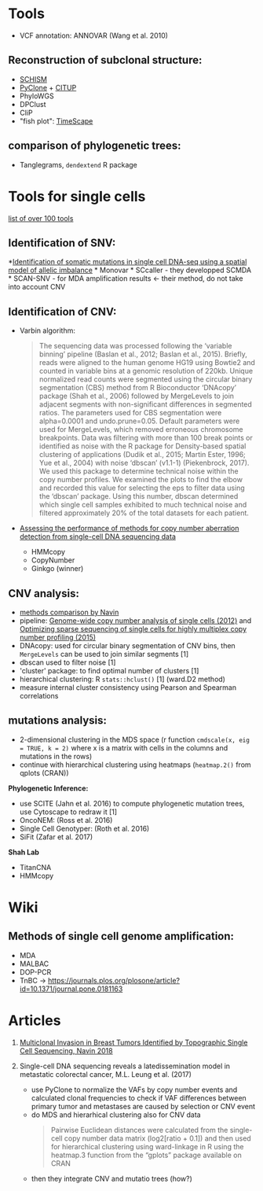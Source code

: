 # Tools

* VCF annotation: ANNOVAR (Wang et al. 2010)

## Reconstruction of subclonal structure:

* [SCHISM](https://journals.plos.org/ploscompbiol/article?id=10.1371/journal.pcbi.1004416)
* [PyClone](https://bitbucket.org/aroth85/pyclone/wiki/Home) + [CITUP](https://github.com/amcpherson/citup)
* PhyloWGS
* DPClust
* CliP
* "fish plot": [TimeScape](http://bioconductor.org/packages/release/bioc/html/timescape.html)

## comparison of phylogenetic trees:

* Tanglegrams, `dendextend` R package

# Tools for single cells

[list of over 100 tools](https://github.com/seandavi/awesome-single-cell)

## Identification of SNV:

*[Identification of somatic mutations in single cell DNA-seq using a spatial model of allelic imbalance](https://www.ncbi.nlm.nih.gov/pmc/articles/PMC6715686/)
	* Monovar
	* SCcaller - they developped SCMDA
	* SCAN-SNV - for MDA amplification results <- their method, do not take into account CNV

## Identification of CNV:

* Varbin algorithm:

	> The sequencing data was processed following the ‘variable binning’ pipeline (Baslan et al., 2012; Baslan et al., 2015). Briefly, reads were aligned to the human genome HG19 using Bowtie2 and counted in variable bins at a genomic resolution of 220kb. Unique normalized read counts were segmented using the circular binary segmentation (CBS) method from R Bioconductor ‘DNAcopy’ package (Shah et al., 2006) followed by MergeLevels to join adjacent segments with non-significant differences in segmented ratios. The parameters used for CBS segmentation were alpha=0.0001 and undo.prune=0.05. Default parameters were used for MergeLevels, which removed erroneous chromosome breakpoints. Data was filtering with more than 100 break points or identified as noise with the R package for Density-based spatial clustering of applications (Dudik et al., 2015; Martin Ester, 1996; Yue et al., 2004) with noise ‘dbscan’ (v1.1-1) (Piekenbrock, 2017). We used this package to determine technical noise within the copy number profiles. We examined the plots to find the elbow and recorded this value for selecting the eps to filter data using the ‘dbscan’ package. Using this number, dbscan determined which single cell samples exhibited to much technical noise and filtered approximately 20% of the total datasets for each patient.

* [Assessing the performance of methods for copy number aberration detection from single-cell DNA sequencing data](https://www.ncbi.nlm.nih.gov/pmc/articles/PMC7377518/)
	* HMMcopy
	* CopyNumber
	* Ginkgo (winner)

## CNV analysis:

* [methods comparison by Navin](https://www.ncbi.nlm.nih.gov/pmc/articles/PMC7377518/)
* pipeline: [Genome-wide copy number analysis of single cells (2012)](https://www.nature.com/articles/nprot.2012.039) and
[Optimizing sparse sequencing of single cells for highly multiplex copy number profiling (2015)](https://genome.cshlp.org/content/25/5/714)
* DNAcopy: used for circular binary segmentation of CNV bins, then `MergeLevels` can be used to join similar segments [1]
* dbscan used to filter noise [1]
* 'cluster' package: to find optimal number of clusters [1]
* hierarchical clustering: R `stats::hclust()` [1] (ward.D2 method)
* measure internal cluster consistency using Pearson and Spearman correlations

## mutations analysis:

* 2-dimensional clustering in the MDS space (r function `cmdscale(x, eig = TRUE, k = 2)` where x is a matrix with cells in the columns and mutations in the rows)
* continue with hierarchical clustering using heatmaps (`heatmap.2()` from qplots (CRAN))

**Phylogenetic Inference:**
* use SCITE (Jahn et al. 2016) to compute phylogenetic mutation trees, use Cytoscape to redraw it [1]
* OncoNEM: (Ross et al. 2016)
* Single Cell Genotyper: (Roth et al. 2016)
* SiFit (Zafar et al. 2017)

**Shah Lab**

* TitanCNA
* HMMcopy

# Wiki

## Methods of single cell genome amplification:

* MDA
* MALBAC
* DOP-PCR
* TnBC
-> https://journals.plos.org/plosone/article?id=10.1371/journal.pone.0181163

# Articles

1. [Multiclonal Invasion in Breast Tumors Identified by Topographic Single Cell Sequencing, Navin 2018](https://www.sciencedirect.com/science/article/pii/S0092867417314496)

2. Single-cell DNA sequencing reveals a latedissemination model in metastatic colorectal cancer, M.L. Leung et al. (2017)

	* use PyClone to normalize the VAFs by copy number events and calculated clonal frequencies to check if VAF differences between 
	primary tumor and metastases are caused by selection or CNV event
	* do MDS and hierarhical clustering also for CNV data
		>Pairwise Euclidean distances were calculated from the single-cell
		>copy number data matrix (log2[ratio + 0.1]) and then used for hierarchical
		>clustering using ward-linkage in R using the heatmap.3
		>function from the “gplots” package available on CRAN
	* then they integrate CNV and mutatio trees (how?)
